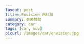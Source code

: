 ```yaml
---
layout: post
title: Envision 昂科威
summary: 表弟赞助
category: car
tags: [car, suv]
picurl: /images/car/envision.jpg
---
```



